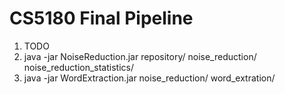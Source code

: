 # CS5180 Final Pipeline
1) TODO
2) java -jar NoiseReduction.jar repository/ noise_reduction/ noise_reduction_statistics/
3) java -jar WordExtraction.jar noise_reduction/ word_extration/


